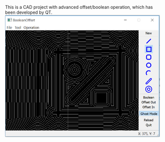 This is a CAD project with advanced offset/boolean operation, which has been developed by QT.
![](Screen.png)
